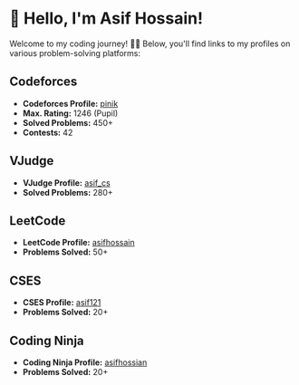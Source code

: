 # 👋 Hello, I'm Asif Hossain!

Welcome to my coding journey! 👨‍💻 Below, you'll find links to my profiles on various problem-solving platforms:

## Codeforces

- **Codeforces Profile:** [pinik](https://codeforces.com/profile/pinik)
- **Max. Rating:** 1246 (Pupil)
- **Solved Problems:** 450+
- **Contests:** 42

## VJudge

- **VJudge Profile:** [asif_cs](https://vjudge.net/user/asif_cs)
- **Solved Problems:** 280+

## LeetCode

- **LeetCode Profile:** [asifhossain](https://leetcode.com/asifhossain/)
- **Problems Solved:** 50+

## CSES

- **CSES Profile:** [asif121](https://cses.fi/user/118648)
- **Problems Solved:** 20+
## Coding Ninja

- **Coding Ninja Profile:** [asifhossian](https://www.codingninjas.com/studio/profile/asifhossain)
- **Problems Solved:** 20+

